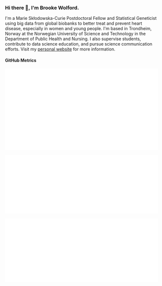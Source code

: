 ### Hi there 👋, I'm Brooke Wolford.

I'm a Marie Skłodowska-Curie Postdoctoral Fellow and Statistical Geneticist using big data from global biobanks to better treat and prevent heart disease, especially in women and young people. I'm based in Trondheim, Norway at the Norwegian University of Science and Technology in the Department of Public Health and Nursing. I also supervise students, contribute to data science education, and pursue science communication efforts. Visit my [personal website](http://www.brookewolford.com) for more information.


#### GitHub Metrics

[![metrics](github-metrics.svg)](https://metrics.lecoq.io/insights/bnwolford)

[![languages](metrics.plugin.languages.svg)](https://metrics.lecoq.io/insights/bnwolford)

[![calendar](metrics.plugin.isocalendar.svg)](https://metrics.lecoq.io/insights/bnwolford)
